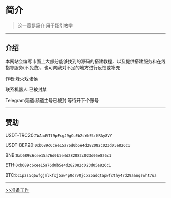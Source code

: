# 简介

> 这一章是简介 用于指引教学

---
## 介绍

本网站会编写市面上大部分能够找到的源码的搭建教程，以及提供搭建服务和在线指导服务(不免费)，也可向我对不足的地方进行反馈或补充

作者:烽火戏诸侯

联系机器人:已被封禁

Telegram频道:频道主号已被封 等待开下个账号

---

## 赞助

USDT-TRC20:`TWAadVTf9pFcgJ9gCuEb2sYNEtrKRAy8VY`

USDT-BEP20:`0xb689c6cee15a76d0b5e4d282082c023d05e826c1`

BNB:`0xb689c6cee15a76d0b5e4d282082c023d05e826c1`

ETH:`0xb689c6cee15a76d0b5e4d282082c023d05e826c1`

BTC:`bc1pzs5q6wfgjmlkfxj5aw4p0drv0jcx25adqtapwfcthy47d29aanqswht7ua`

---

[>>准备工作](01/zhunbei/)
